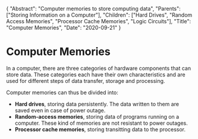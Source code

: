 {
	"Abstract": "Computer memories to store computing data", 
	"Parents": ["Storing Information on a Computer"], 
	"Children": ["Hard Drives", "Random Access Memories", "Processor Cache Memories", "Logic Circuits"], 
	"Title": "Computer Memories",
    "Date": "2020-09-21"
}

# Computer Memories

In a computer, there are three categories of hardware components that can store data. These categories each have their own characteristics and are used for different steps of data transfer, storage and processing.

Computer memories can thus be divided into:

* **Hard drives**, storing data persistently. The data written to them are saved even in case of power outage.
* **Random-access memories**, storing data of programs running on a computer. These kind of memories are not resistant to power outages.
* **Processor cache memories**, storing transitting data to the processor.
